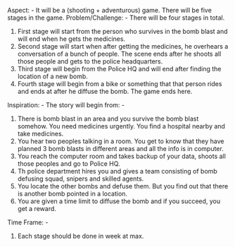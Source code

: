 Aspect: - It will be a (shooting + adventurous) game. There will be five stages in the game.
Problem/Challenge: -
There will be four stages in total.
1.	First stage will start from the person who survives in the bomb blast and will end when he gets the medicines.
2.	Second stage will start when after getting the medicines, he overhears a conversation of a bunch of people. The scene ends after he shoots all those people and gets to the police headquarters.
3.	Third stage will begin from the Police HQ and will end after finding the location of a new bomb.
4.	Fourth stage will begin from a bike or something that that person rides and ends at after he diffuse the bomb. 
The game ends here.

Inspiration: - The story will begin from: -
1.	There is bomb blast in an area and you survive the bomb blast somehow. You need medicines urgently. You find a hospital nearby and take medicines.
2.	You hear two peoples talking in a room. You get to know that they have planned 3 bomb blasts in different areas and all the info is in computer.
3.	You reach the computer room and takes backup of your data, shoots all those peoples and go to Police HQ.
4.	Th police department hires you and gives a team consisting of bomb defusing squad, snipers and skilled agents.
5.	You locate the other bombs and defuse them. But you find out that there is another bomb pointed in a location. 
6.	You are given a time limit to diffuse the bomb and if you succeed, you get a reward.

Time Frame: -
1.	Each stage should be done in week at max.

